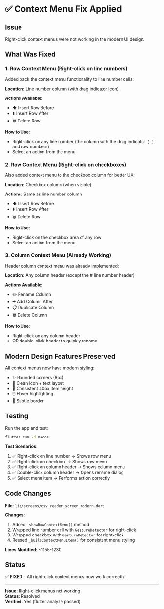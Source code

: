 # ✅ Context Menu Fix Applied

## Issue
Right-click context menus were not working in the modern UI design.

## What Was Fixed

### 1. **Row Context Menu** (Right-click on line numbers)
Added back the context menu functionality to line number cells:

**Location**: Line number column (with drag indicator icon)

**Actions Available**:
- ⬆️ Insert Row Before
- ⬇️ Insert Row After
- 🗑️ Delete Row

**How to Use**:
- Right-click on any line number (the column with the drag indicator ⋮⋮ and row numbers)
- Select an action from the menu

### 2. **Row Context Menu** (Right-click on checkboxes)
Also added context menu to the checkbox column for better UX:

**Location**: Checkbox column (when visible)

**Actions**: Same as line number column
- ⬆️ Insert Row Before
- ⬇️ Insert Row After
- 🗑️ Delete Row

**How to Use**:
- Right-click on the checkbox area of any row
- Select an action from the menu

### 3. **Column Context Menu** (Already Working)
Header column context menu was already implemented:

**Location**: Any column header (except the # line number header)

**Actions Available**:
- ✏️ Rename Column
- ➕ Add Column After
- 📋 Duplicate Column
- 🗑️ Delete Column

**How to Use**:
- Right-click on any column header
- OR double-click header to quickly rename

## Modern Design Features Preserved

All context menus now have modern styling:
- ✨ Rounded corners (8px)
- 🎨 Clean icon + text layout
- 📏 Consistent 40px item height
- 🖱️ Hover highlighting
- 🔲 Subtle border

## Testing

Run the app and test:
```bash
flutter run -d macos
```

**Test Scenarios**:
1. ✅ Right-click on line number → Shows row menu
2. ✅ Right-click on checkbox → Shows row menu
3. ✅ Right-click on column header → Shows column menu
4. ✅ Double-click column header → Opens rename dialog
5. ✅ Select menu item → Performs action correctly

## Code Changes

**File**: `lib/screens/csv_reader_screen_modern.dart`

**Changes**:
1. Added `_showRowContextMenu()` method
2. Wrapped line number cell with `GestureDetector` for right-click
3. Wrapped checkbox with `GestureDetector` for right-click
4. Reused `_buildContextMenuItem()` for consistent menu styling

**Lines Modified**: ~1155-1230

## Status

✅ **FIXED** - All right-click context menus now work correctly!

---

**Issue**: Right-click menus not working  
**Status**: Resolved  
**Verified**: Yes (flutter analyze passed)

